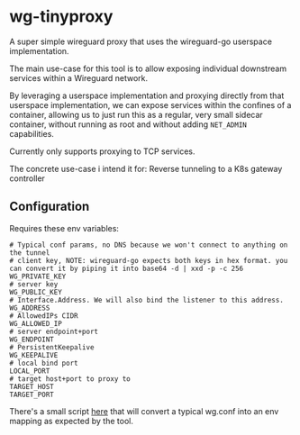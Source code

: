 # wg-tinyproxy

A super simple wireguard proxy that uses the wireguard-go userspace implementation.

The main use-case for this tool is to allow exposing individual downstream services within a Wireguard network.

By leveraging a userspace implementation and proxying directly from that userspace implementation, we can expose services within the confines of a container, allowing us to just run this as a regular, very small sidecar container, without running as root and without adding `NET_ADMIN` capabilities.

Currently only supports proxying to TCP services.

The concrete use-case i intend it for: Reverse tunneling to a K8s gateway controller

## Configuration

Requires these env variables:

```shell
# Typical conf params, no DNS because we won't connect to anything on the tunnel
# client key, NOTE: wireguard-go expects both keys in hex format. you can convert it by piping it into base64 -d | xxd -p -c 256
WG_PRIVATE_KEY
# server key
WG_PUBLIC_KEY
# Interface.Address. We will also bind the listener to this address.
WG_ADDRESS
# AllowedIPs CIDR
WG_ALLOWED_IP
# server endpoint+port
WG_ENDPOINT
# PersistentKeepalive
WG_KEEPALIVE
# local bind port
LOCAL_PORT
# target host+port to proxy to
TARGET_HOST
TARGET_PORT
```

There's a small script [here](wg_conf_to_env.sh) that will convert a typical wg.conf into an env mapping as expected by the tool.